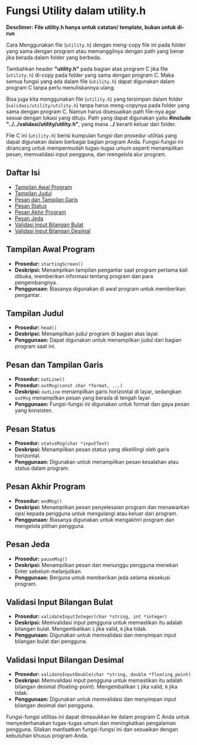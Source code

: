 # Fungsi Utility dalam utility.h

**Desclimer:**
**File utility.h hanya untuk catatan/ template, bukan untuk di-run**

Cara Menggunakan file (`utility.h`) dengan meng-copy file ini pada folder yang sama dengan program atau memanggilnya dengan path yang benar jika berada dalam folder yang berbeda.

Tambahkan header **<include> "utility.h"** pada bagian atas program C jika file (`utility.h`) di-copy pada folder yang sama dengan program C. Maka semua fungsi yang ada dalam file (`utility.h`) dapat digunakan dalam program C tanpa perlu menuliskannya ulang.

Bisa juga kita menggunakan file (`utility.h`) yang tersimpan dalam folder (`validasi/utility/utility.h`) tanpa harus meng-copynya pada folder yang sama dengan program C. Namun harus disesuaikan path file-nya agar sesuai dengan lokasi yang dituju. Path yang dapat digunakan yaitu **#include "../../validasi/utility/utility.h"**, yang mana **../** berarti keluar dari folder.

File C ini (`utility.h`) berisi kumpulan fungsi dan prosedur utilitas yang dapat digunakan dalam berbagai bagian program Anda. Fungsi-fungsi ini dirancang untuk mempermudah tugas-tugas umum seperti menampilkan pesan, memvalidasi input pengguna, dan mengelola alur program.

## Daftar Isi

- [Tampilan Awal Program](#tampilan-awal-program)
- [Tampilan Judul](#tampilan-judul)
- [Pesan dan Tampilan Garis](#pesan-dan-tampilan-garis)
- [Pesan Status](#pesan-status)
- [Pesan Akhir Program](#pesan-akhir-program)
- [Pesan Jeda](#pesan-jeda)
- [Validasi Input Bilangan Bulat](#validasi-input-bilangan-bulat)
- [Validasi Input Bilangan Desimal](#validasi-input-bilangan-desimal)

## Tampilan Awal Program <a name="tampilan-awal-program"></a>

- **Prosedur:** `startingScreen()`
- **Deskripsi:** Menampilkan tampilan pengantar saat program pertama kali dibuka, memberikan informasi tentang program dan para pengembangnya.
- **Penggunaan:** Biasanya digunakan di awal program untuk memberikan pengantar.

## Tampilan Judul <a name="tampilan-judul"></a>

- **Prosedur:** `head()`
- **Deskripsi:** Menampilkan judul program di bagian atas layar.
- **Penggunaan:** Dapat digunakan untuk menampilkan judul dari bagian program saat ini.

## Pesan dan Tampilan Garis <a name="pesan-dan-tampilan-garis"></a>

- **Prosedur:** `outLine()`
- **Prosedur:** `outMsg(const char *format, ...)`
- **Deskripsi:** `outLine` menampilkan garis horizontal di layar, sedangkan `outMsg` menampilkan pesan yang berada di tengah layar.
- **Penggunaan:** Fungsi-fungsi ini digunakan untuk format dan gaya pesan yang konsisten.

## Pesan Status <a name="pesan-status"></a>

- **Prosedur:** `statusMsg(char *inputText)`
- **Deskripsi:** Menampilkan pesan status yang dikelilingi oleh garis horizontal.
- **Penggunaan:** Digunakan untuk menampilkan pesan kesalahan atau status dalam program.

## Pesan Akhir Program <a name="pesan-akhir-program"></a>

- **Prosedur:** `endMsg()`
- **Deskripsi:** Menampilkan pesan penyelesaian program dan menawarkan opsi kepada pengguna untuk mengulangi atau keluar dari program.
- **Penggunaan:** Biasanya digunakan untuk mengakhiri program dan mengelola pilihan pengguna.

## Pesan Jeda <a name="pesan-jeda"></a>

- **Prosedur:** `pauseMsg()`
- **Deskripsi:** Menampilkan pesan dan menunggu pengguna menekan Enter sebelum melanjutkan.
- **Penggunaan:** Berguna untuk memberikan jeda selama eksekusi program.

## Validasi Input Bilangan Bulat <a name="validasi-input-bilangan-bulat"></a>

- **Prosedur:** `validateInputInteger(char *string, int *integer)`
- **Deskripsi:** Memvalidasi input pengguna untuk memastikan itu adalah bilangan bulat. Mengembalikan `1` jika valid, `0` jika tidak.
- **Penggunaan:** Digunakan untuk memvalidasi dan menyimpan input bilangan bulat dari pengguna.

## Validasi Input Bilangan Desimal <a name="validasi-input-bilangan-desimal"></a>

- **Prosedur:** `validateInputDouble(char *string, double *floating_point)`
- **Deskripsi:** Memvalidasi input pengguna untuk memastikan itu adalah bilangan desimal (floating-point). Mengembalikan `1` jika valid, `0` jika tidak.
- **Penggunaan:** Digunakan untuk memvalidasi dan menyimpan input bilangan desimal dari pengguna.

Fungsi-fungsi utilitas ini dapat dimasukkan ke dalam program C Anda untuk menyederhanakan tugas-tugas umum dan meningkatkan pengalaman pengguna. Silakan manfaatkan fungsi-fungsi ini dan sesuaikan dengan kebutuhan khusus program Anda.
